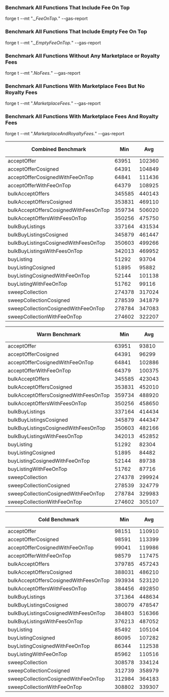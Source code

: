 ### Benchmark All Functions That Include Fee On Top

forge t --mt ".*_FeeOnTop.*" --gas-report

### Benchmark All Functions That Include Empty Fee On Top

forge t --mt ".*_EmptyFeeOnTop.*" --gas-report

### Benchmark All Functions Without Any Marketplace or Royalty Fees

forge t --mt ".*NoFees.*" --gas-report

### Benchmark All Functions With Marketplace Fees But No Royalty Fees

forge t --mt ".*MarketplaceFees.*" --gas-report

### Benchmark All Functions With Marketplace Fees And Royalty Fees

forge t --mt ".*MarketplaceAndRoyaltyFees.*" --gas-report

| Combined Benchmark                    | Min             | Avg    | Median | Max    | # calls |
|---------------------------------------|-----------------|--------|--------|--------|---------|
| acceptOffer                           | 63951           | 102360 | 105305 | 123004 | 720     |
| acceptOfferCosigned                   | 64391           | 104849 | 107796 | 127547 | 1440    |
| acceptOfferCosignedWithFeeOnTop       | 64841           | 111436 | 114695 | 140271 | 2880    |
| acceptOfferWithFeeOnTop               | 64379           | 108925 | 112263 | 135707 | 1440    |
| bulkAcceptOffers                      | 345585          | 440143 | 440334 | 555280 | 360     |
| bulkAcceptOffersCosigned              | 353831          | 469110 | 468148 | 605027 | 720     |
| bulkAcceptOffersCosignedWithFeesOnTop | 359734          | 506020 | 505550 | 673027 | 1440    |
| bulkAcceptOffersWithFeesOnTop         | 350256          | 475750 | 475547 | 621884 | 720     |
| bulkBuyListings                       | 337164          | 431534 | 432497 | 552681 | 240     |
| bulkBuyListingsCosigned               | 345879          | 461447 | 459073 | 603777 | 240     |
| bulkBuyListingsCosignedWithFeesOnTop  | 350603          | 499266 | 501843 | 680966 | 480     |
| bulkBuyListingsWithFeesOnTop          | 342013          | 469952 | 466289 | 630968 | 480     |
| buyListing                            | 51292           | 93704  | 97815  | 121460 | 360     |
| buyListingCosigned                    | 51895           | 95882  | 100373 | 126079 | 360     |
| buyListingCosignedWithFeeOnTop        | 52144           | 101138 | 105422 | 136602 | 720     |
| buyListingWithFeeOnTop                | 51762           | 99116  | 102983 | 132106 | 720     |
| sweepCollection                       | 274378          | 317024 | 317254 | 375462 | 240     |
| sweepCollectionCosigned               | 278539          | 341879 | 342143 | 421028 | 240     |
| sweepCollectionCosignedWithFeeOnTop   | 278784          | 347083 | 345098 | 431582 | 480     |
| sweepCollectionWithFeeOnTop           | 274602          | 322207 | 321665 | 385992 | 480     |

| Warm Benchmark                        | Min             | Avg    | Median | Max    | # calls |
|---------------------------------------|-----------------|--------|--------|--------|---------|
| acceptOffer                           | 63951           | 93810  | 94725  | 122321 | 360     |
| acceptOfferCosigned                   | 64391           | 96299  | 97217  | 126864 | 720     |
| acceptOfferCosignedWithFeeOnTop       | 64841           | 102886 | 102422 | 139588 | 1440    |
| acceptOfferWithFeeOnTop               | 64379           | 100375 | 101074 | 135024 | 720     |
| bulkAcceptOffers                      | 345585          | 423043 | 414482 | 521080 | 180     |
| bulkAcceptOffersCosigned              | 353831          | 452010 | 455802 | 570827 | 360     |
| bulkAcceptOffersCosignedWithFeesOnTop | 359734          | 488920 | 487058 | 638827 | 720     |
| bulkAcceptOffersWithFeesOnTop         | 350256          | 458650 | 468546 | 587684 | 360     |
| bulkBuyListings                       | 337164          | 414434 | 412935 | 518481 | 120     |
| bulkBuyListingsCosigned               | 345879          | 444347 | 448439 | 569577 | 120     |
| bulkBuyListingsCosignedWithFeesOnTop  | 350603          | 482166 | 475446 | 646766 | 240     |
| bulkBuyListingsWithFeesOnTop          | 342013          | 452852 | 455503 | 596768 | 240     |
| buyListing                            | 51292           | 82304  | 75627  | 120779 | 180     |
| buyListingCosigned                    | 51895           | 84482  | 78282  | 122898 | 180     |
| buyListingCosignedWithFeeOnTop        | 52144           | 89738  | 85701  | 133421 | 360     |
| buyListingWithFeeOnTop                | 51762           | 87716  | 83948  | 131425 | 360     |
| sweepCollection                       | 274378          | 299924 | 298387 | 341262 | 120     |
| sweepCollectionCosigned               | 278539          | 324779 | 324688 | 386828 | 120     |
| sweepCollectionCosignedWithFeeOnTop   | 278784          | 329983 | 331863 | 397382 | 240     |
| sweepCollectionWithFeeOnTop           | 274602          | 305107 | 304167 | 351792 | 240     |

| Cold Benchmark                        | Min             | Avg    | Median | Max    | # calls |
|---------------------------------------|-----------------|--------|--------|--------|---------|
| acceptOffer                           | 98151           | 110910 | 110991 | 123004 | 360     |
| acceptOfferCosigned                   | 98591           | 113399 | 112942 | 127547 | 720     |
| acceptOfferCosignedWithFeeOnTop       | 99041           | 119986 | 119627 | 140271 | 1440    |
| acceptOfferWithFeeOnTop               | 98579           | 117475 | 117114 | 135707 | 720     |
| bulkAcceptOffers                      | 379785          | 457243 | 448682 | 555280 | 180     |
| bulkAcceptOffersCosigned              | 388031          | 486210 | 490002 | 605027 | 360     |
| bulkAcceptOffersCosignedWithFeesOnTop | 393934          | 523120 | 521258 | 673027 | 720     |
| bulkAcceptOffersWithFeesOnTop         | 384456          | 492850 | 502746 | 621884 | 360     |
| bulkBuyListings                       | 371364          | 448634 | 447135 | 552681 | 120     |
| bulkBuyListingsCosigned               | 380079          | 478547 | 482639 | 603777 | 120     |
| bulkBuyListingsCosignedWithFeesOnTop  | 384803          | 516366 | 509646 | 680966 | 240     |
| bulkBuyListingsWithFeesOnTop          | 376213          | 487052 | 489703 | 630968 | 240     |
| buyListing                            | 85492           | 105104 | 106708 | 121460 | 180     |
| buyListingCosigned                    | 86095           | 107282 | 108297 | 126079 | 180     |
| buyListingCosignedWithFeeOnTop        | 86344           | 112538 | 112642 | 136602 | 360     |
| buyListingWithFeeOnTop                | 85962           | 110516 | 110190 | 132106 | 360     |
| sweepCollection                       | 308578          | 334124 | 332587 | 375462 | 120     |
| sweepCollectionCosigned               | 312739          | 358979 | 358888 | 421028 | 120     |
| sweepCollectionCosignedWithFeeOnTop   | 312984          | 364183 | 366063 | 431582 | 240     |
| sweepCollectionWithFeeOnTop           | 308802          | 339307 | 338367 | 385992 | 240     |